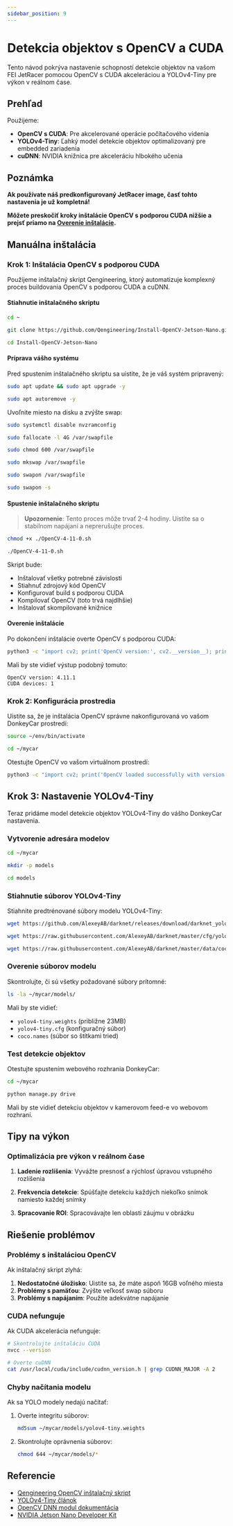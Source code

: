 ```yaml
---
sidebar_position: 9
---
```


# Detekcia objektov s OpenCV a CUDA

Tento návod pokrýva nastavenie schopností detekcie objektov na vašom FEI JetRacer pomocou OpenCV s CUDA akceleráciou a YOLOv4-Tiny pre výkon v reálnom čase.

## Prehľad

Použijeme:

- **OpenCV s CUDA**: Pre akcelerované operácie počítačového videnia
- **YOLOv4-Tiny**: Ľahký model detekcie objektov optimalizovaný pre embedded zariadenia
- **cuDNN**: NVIDIA knižnica pre akceleráciu hlbokého učenia

## Poznámka

**Ak používate náš predkonfigurovaný JetRacer image, časť tohto nastavenia je už kompletná!**

**Môžete preskočiť kroky inštalácie OpenCV s podporou CUDA nižšie a prejsť priamo na [Overenie inštalácie](#overenie-inštalácie).**

## Manuálna inštalácia

### Krok 1: Inštalácia OpenCV s podporou CUDA

Použijeme inštalačný skript Qengineering, ktorý automatizuje komplexný proces buildovania OpenCV s podporou CUDA a cuDNN.

#### Stiahnutie inštalačného skriptu

```bash
cd ~
```

```bash
git clone https://github.com/Qengineering/Install-OpenCV-Jetson-Nano.git
```

```bash
cd Install-OpenCV-Jetson-Nano
```

#### Príprava vášho systému

Pred spustením inštalačného skriptu sa uistite, že je váš systém pripravený:

```bash
sudo apt update && sudo apt upgrade -y
```

```bash
sudo apt autoremove -y
```

Uvoľnite miesto na disku a zvýšte swap:

```bash
sudo systemctl disable nvzramconfig
```

```bash
sudo fallocate -l 4G /var/swapfile
```

```bash
sudo chmod 600 /var/swapfile
```

```bash
sudo mkswap /var/swapfile
```

```bash
sudo swapon /var/swapfile
```

```bash
sudo swapon -s
```

#### Spustenie inštalačného skriptu

> **Upozornenie**: Tento proces môže trvať 2-4 hodiny. Uistite sa o stabilnom napájaní a neprerušujte proces.

```bash
chmod +x ./OpenCV-4-11-0.sh
```

```bash
./OpenCV-4-11-0.sh
```

Skript bude:

- Inštalovať všetky potrebné závislosti
- Stiahnuť zdrojový kód OpenCV
- Konfigurovať build s podporou CUDA
- Kompilovať OpenCV (toto trvá najdlhšie)
- Inštalovať skompilované knižnice

#### Overenie inštalácie

Po dokončení inštalácie overte OpenCV s podporou CUDA:

```bash
python3 -c "import cv2; print('OpenCV version:', cv2.__version__); print('CUDA devices:', cv2.cuda.getCudaEnabledDeviceCount())"
```

Mali by ste vidieť výstup podobný tomuto:

```
OpenCV version: 4.11.1
CUDA devices: 1
```

### Krok 2: Konfigurácia prostredia

Uistite sa, že je inštalácia OpenCV správne nakonfigurovaná vo vašom DonkeyCar prostredí:

```bash
source ~/env/bin/activate
```

```bash
cd ~/mycar
```

Otestujte OpenCV vo vašom virtuálnom prostredí:

```bash
python3 -c "import cv2; print('OpenCV loaded successfully with version:', cv2.__version__)"
```

## Krok 3: Nastavenie YOLOv4-Tiny

Teraz pridáme model detekcie objektov YOLOv4-Tiny do vášho DonkeyCar nastavenia.

### Vytvorenie adresára modelov

```bash
cd ~/mycar
```

```bash
mkdir -p models
```

```bash
cd models
```

### Stiahnutie súborov YOLOv4-Tiny

Stiahnite predtrénované súbory modelu YOLOv4-Tiny:

```bash
wget https://github.com/AlexeyAB/darknet/releases/download/darknet_yolo_v3_optimal/yolov4-tiny.weights
```

```bash
wget https://raw.githubusercontent.com/AlexeyAB/darknet/master/cfg/yolov4-tiny.cfg
```

```bash
wget https://raw.githubusercontent.com/AlexeyAB/darknet/master/data/coco.names
```

### Overenie súborov modelu

Skontrolujte, či sú všetky požadované súbory prítomné:

```bash
ls -la ~/mycar/models/
```

Mali by ste vidieť:

- `yolov4-tiny.weights` (približne 23MB)
- `yolov4-tiny.cfg` (konfiguračný súbor)
- `coco.names` (súbor so štítkami tried)

### Test detekcie objektov

Otestujte spustením webového rozhrania DonkeyCar:

```bash
cd ~/mycar
```

```bash
python manage.py drive
```

Mali by ste vidieť detekciu objektov v kamerovom feed-e vo webovom rozhraní.

## Tipy na výkon

### Optimalizácia pre výkon v reálnom čase

1. **Ladenie rozlíšenia**: Vyvážte presnosť a rýchlosť úpravou vstupného rozlíšenia

2. **Frekvencia detekcie**: Spúšťajte detekciu každých niekoľko snímok namiesto každej snímky

3. **Spracovanie ROI**: Spracovávajte len oblasti záujmu v obrázku

## Riešenie problémov

### Problémy s inštaláciou OpenCV

Ak inštalačný skript zlyhá:

1. **Nedostatočné úložisko**: Uistite sa, že máte aspoň 16GB voľného miesta
2. **Problémy s pamäťou**: Zvýšte veľkosť swap súboru
3. **Problémy s napájaním**: Použite adekvátne napájanie

### CUDA nefunguje

Ak CUDA akcelerácia nefunguje:

```bash
# Skontrolujte inštaláciu CUDA
nvcc --version
```

```bash
# Overte cuDNN
cat /usr/local/cuda/include/cudnn_version.h | grep CUDNN_MAJOR -A 2
```

### Chyby načítania modelu

Ak sa YOLO modely nedajú načítať:

1. Overte integritu súborov:

   ```bash
   md5sum ~/mycar/models/yolov4-tiny.weights
   ```

2. Skontrolujte oprávnenia súborov:
   ```bash
   chmod 644 ~/mycar/models/*
   ```

## Referencie

- [Qengineering OpenCV inštalačný skript](https://github.com/Qengineering/Install-OpenCV-Jetson-Nano)
- [YOLOv4-Tiny článok](https://arxiv.org/abs/2004.10934)
- [OpenCV DNN modul dokumentácia](https://docs.opencv.org/master/d2/d58/tutorial_table_of_content_dnn.html)
- [NVIDIA Jetson Nano Developer Kit](https://developer.nvidia.com/embedded/jetson-nano-developer-kit)
